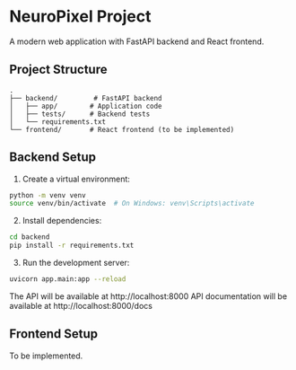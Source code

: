 # NeuroPixel Project

A modern web application with FastAPI backend and React frontend.

## Project Structure

```
.
├── backend/         # FastAPI backend
│   ├── app/        # Application code
│   ├── tests/      # Backend tests
│   └── requirements.txt
└── frontend/       # React frontend (to be implemented)
```

## Backend Setup

1. Create a virtual environment:
```bash
python -m venv venv
source venv/bin/activate  # On Windows: venv\Scripts\activate
```

2. Install dependencies:
```bash
cd backend
pip install -r requirements.txt
```

3. Run the development server:
```bash
uvicorn app.main:app --reload
```

The API will be available at http://localhost:8000
API documentation will be available at http://localhost:8000/docs

## Frontend Setup

To be implemented. 